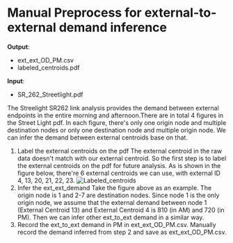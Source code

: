 # Manual Preprocess for external-to-external demand inference 
**Output**:
- ext_ext_OD_PM.csv
- labeled_centroids.pdf

**Input**:
- SR_262_Streetlight.pdf

The Streelight SR262 link analysis provides the demand between external endpoints in the entire morning and afternoon.There are in total 4 figures in the Street Light pdf. In each figure, there's only one origin node and multiple destination nodes or only one destination node and multiple origin node. We can infer the demand between external centroids base on that.

1. Label the external centroids on the pdf
The external centroid in the raw data doesn't match with our external centroid. So the first step is to label the external centroids on the pdf for future analysis. As is shown in the figure below, there're 6 external centroids we can use, with external ID 4, 13, 20, 21, 22, 23. 
![Labeled_centroids](./labeled_centroids.jpg)
2. Infer the ext_ext_demand
Take the figure above as an example. The origin node is 1 and 2-7 are destination nodes. Since node 1 is the only origin node, we assume that the external demand between node 1 (External Centroid 13) and External Centroid 4 is 810 (in AM) and 720 (in PM). Then we can infer other ext_to_ext demand in a similar way.
3. Record the ext_to_ext demand in PM in ext_ext_OD_PM.csv.
Manually record the demand inferred from step 2 and save as ext_ext_OD_PM.csv.

